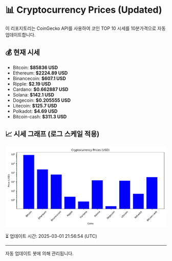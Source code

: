 
# 📊 Cryptocurrency Prices (Updated)

이 리포지토리는 CoinGecko API를 사용하여 코인 TOP 10 시세를 10분가격으로 자동 업데이트합니다.

## 💰 현재 시세
- Bitcoin: **$85836 USD**
- Ethereum: **$2224.89 USD**
- Binancecoin: **$607.1 USD**
- Ripple: **$2.19 USD**
- Cardano: **$0.662887 USD**
- Solana: **$142.1 USD**
- Dogecoin: **$0.205555 USD**
- Litecoin: **$125.7 USD**
- Polkadot: **$4.69 USD**
- Bitcoin-cash: **$311.3 USD**

## 📈 시세 그래프 (로그 스케일 적용)
![Crypto Prices](crypto_prices.png)

⏳ 업데이트 시간: 2025-03-01 21:56:54 (UTC)

---
자동 업데이트 봇에 의해 관리됩니다.
